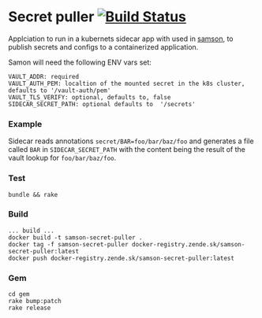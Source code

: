 # Secret puller [![Build Status](https://travis-ci.org/zendesk/samson_secret_puller.svg?branch=master)](https://travis-ci.org/zendesk/samson_secret_puller)

Applciation to run in a kubernets sidecar app with used in [samson](https://github.com/zendesk/samson),
to publish secrets and configs to a containerized application.

Samon will need the following ENV vars set:

```
VAULT_ADDR: required
VAULT_AUTH_PEM: localtion of the mounted secret in the k8s cluster, defaults to '/vault-auth/pem'
VAULT_TLS_VERIFY: optional, defaults to, false
SIDECAR_SECRET_PATH: optional defaults to  '/secrets'
```

### Example

Sidecar reads annotations `secret/BAR=foo/bar/baz/foo` and generates a file called `BAR` in `SIDECAR_SECRET_PATH`
with the content being the result of the vault lookup for `foo/bar/baz/foo`.

### Test

`bundle && rake`

### Build

```
... build ...
docker build -t samson-secret-puller .
docker tag -f samson-secret-puller docker-registry.zende.sk/samson-secret-puller:latest
docker push docker-registry.zende.sk/samson-secret-puller:latest
```


### Gem

```
cd gem
rake bump:patch
rake release
```
